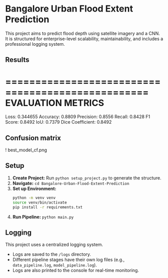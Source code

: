 # Bangalore Urban Flood Extent Prediction

This project aims to predict flood depth using satellite imagery and a CNN. It is structured for enterprise-level scalability, maintainability, and includes a professional logging system.

## Results
==================================================
EVALUATION METRICS
==================================================
Loss:          0.344655
Accuracy:      0.8809
Precision:     0.8556
Recall:        0.8428
F1 Score:      0.8492
IoU:           0.7379
Dice Coefficient: 0.8492

## Confusion matrix
! best_model_cf.png

## Setup

1.  **Create Project:** Run `python setup_project.py` to generate the structure.
2.  **Navigate:** `cd Bangalore-Urban-Flood-Extent-Prediction`
3.  **Set up Environment:**
    ```bash
    python -m venv venv
    source venv/bin/activate
    pip install -r requirements.txt
    ```
4.  **Run Pipeline:** `python main.py`

## Logging

This project uses a centralized logging system.
- Logs are saved to the `/logs` directory.
- Different pipeline stages have their own log files (e.g., `data_pipeline.log`, `model_pipeline.log`).
- Logs are also printed to the console for real-time monitoring.